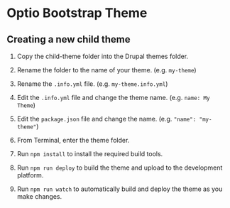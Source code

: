 # Optio Bootstrap Theme

## Creating a new child theme

1. Copy the child-theme folder into the Drupal themes folder.

2. Rename the folder to the name of your theme. (e.g. `my-theme`)

3. Rename the `.info.yml` file. (e.g. `my-theme.info.yml`)

4. Edit the `.info.yml` file and change the theme name. (e.g. `name: My Theme`)

5. Edit the `package.json` file and change the name. (e.g. `"name": "my-theme"`)

6. From Terminal, enter the theme folder.

7. Run `npm install` to install the required build tools.

8. Run `npm run deploy` to build the theme and upload to the development platform.

9. Run `npm run watch` to automatically build and deploy the theme as you make changes.
